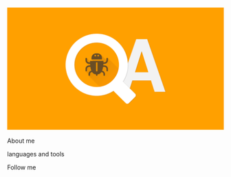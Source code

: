 [![Header](https://github.com/macsimkasuper-byte/macsimkasuper-byte/blob/main/assets/header.png)]()

About me

languages and tools

Follow me